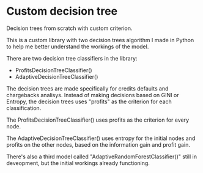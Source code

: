 # Custom decision tree
Decision trees from scratch with custom criterion.

This is a custom library with two decision trees algorithm I made in Python to help me better understand the workings of the model.

There are two decision tree classifiers in the library:

* ProfitsDecisionTreeClassifier()
* AdaptiveDecisionTreeClassifier()

The decision trees are made specifically for credits defaults and chargebacks analisys. Instead of making decisions based on GINI or Entropy, the decision trees uses "profits" as the criterion for each classification.

The ProfitsDecisionTreeClassifier() uses profits as the criterion for every node.

The AdaptiveDecisionTreeClassifier() uses entropy for the initial nodes and profits on the other nodes, based on the information gain and profit gain.

There's also a third model called "AdaptiveRandomForestClassifier()" still in deveopment, but the initial workings already functioning.
